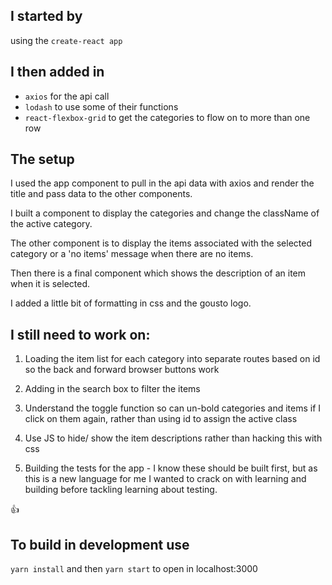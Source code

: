 ## I started by
using the ```create-react app```

## I then added in
 - ```axios``` for the api call
 - ```lodash``` to use some of their functions
 - ```react-flexbox-grid``` to get the categories to flow on to more than one row


 ## The setup
 I used the app component to pull in the api data with axios and render the title and pass data to the other components.

 I built a component to display the categories and change the className of the active category.

The other component is to display the items associated with the selected category or a 'no items' message when there are no items.

Then there is a final component which shows the description of an item when it is selected.

I added a little bit of formatting in css and the gousto logo.


 ## I still need to work on:
  1. Loading the item list for each category into separate routes based on id so the back and forward browser buttons work

  2. Adding in the search box to filter the items

  3. Understand the toggle function so can un-bold categories and items if I click on them again, rather than using id to assign the active class

  4. Use JS to hide/ show the item descriptions rather than hacking this with css

  5. Building the tests for the app - I know these should be built first, but as this is a new language for me I wanted to crack on with learning and building before tackling learning about testing.

  :+1:

## To build in development use

```yarn install``` and then ```yarn start``` to open in localhost:3000
